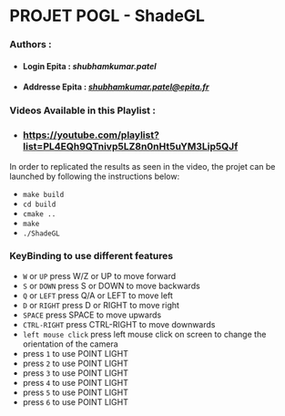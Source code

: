 # PROJET POGL - ShadeGL

### **Authors** :
- #### **Login Epita** : ***shubhamkumar.patel***
- #### **Addresse Epita** : ***shubhamkumar.patel@epita.fr***


### Videos Available in this Playlist : 
- ### https://youtube.com/playlist?list=PL4EQh9QTnivp5LZ8n0nHt5uYM3Lip5QJf

In order to replicated the results as seen in the video, the projet can be launched by following the instructions below:
- `make build`
- `cd build`
- `cmake ..`
- `make`
- `./ShadeGL`


### KeyBinding to use different features
- `W` or `UP` press W/Z or UP to move forward
- `S` or `DOWN` press S or DOWN to move backwards
- `Q` or `LEFT` press Q/A or LEFT to move left
- `D` or `RIGHT` press D or RIGHT to move right
- `SPACE` press SPACE to move upwards
- `CTRL-RIGHT` press CTRL-RIGHT to move downwards
- `left mouse click` press left mouse click on screen to change the orientation of the camera
- press `1` to use POINT LIGHT
- press `2` to use POINT LIGHT
- press `3` to use POINT LIGHT
- press `4` to use POINT LIGHT
- press `5` to use POINT LIGHT
- press `6` to use POINT LIGHT
